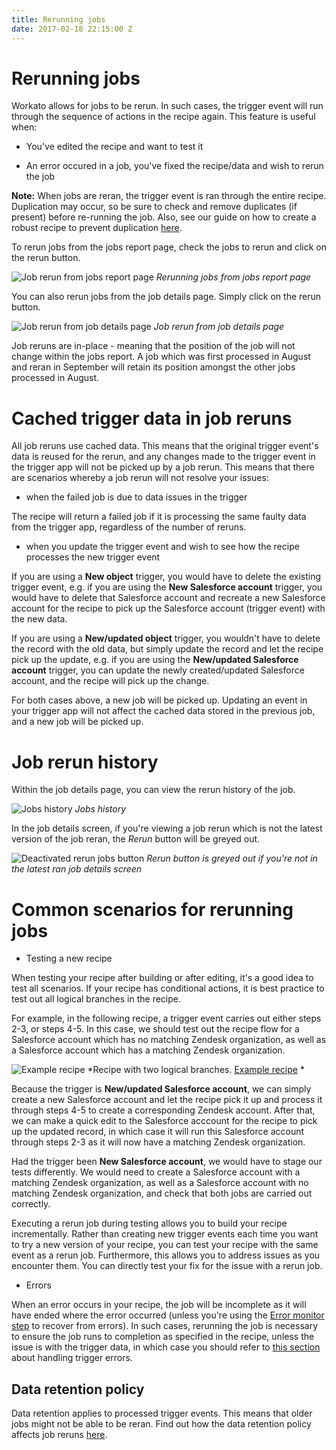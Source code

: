 ```yaml
---
title: Rerunning jobs
date: 2017-02-18 22:15:00 Z
---
```


# Rerunning jobs
Workato allows for jobs to be rerun. In such cases, the trigger event will run through the sequence of actions in the recipe again. This feature is useful when:

- You've edited the recipe and want to test it

- An error occured in a job, you've fixed the recipe/data and wish to rerun the job

**Note:** When jobs are reran, the trigger event is ran through the entire recipe. Duplication may occur, so be sure to check and remove duplicates (if present) before re-running the job. Also, see our guide on how to create a robust recipe to prevent duplication [here](https://support.workato.com/support/solutions/articles/1000200234-general-best-practices-how-to-prevent-duplicate-records-from-being-created).

To rerun jobs from the jobs report page, check the jobs to rerun and click on the rerun button.

![Job rerun from jobs report page](/assets/images/rerun-jobs/job-rerun-from-report.gif)
*Rerunning jobs from jobs report page*

You can also rerun jobs from the job details page. Simply click on the rerun button.

![Job rerun from job details page](/assets/images/rerun-jobs/job-rerun-from-details.gif)
*Job rerun from job details page*

Job reruns are in-place - meaning that the position of the job will not change within the jobs report. A job which was first processed in August and reran in September will retain its position amongst the other jobs processed in August.

# Cached trigger data in job reruns
All job reruns use cached data. This means that the original trigger event's data is reused for the rerun, and any changes made to the trigger event in the trigger app will not be picked up by a job rerun. This means that there are scenarios whereby a job rerun will not resolve your issues:

- when the failed job is due to data issues in the trigger

The recipe will return a failed job if it is processing the same faulty data from the trigger app, regardless of the number of reruns.

- when you update the trigger event and wish to see how the recipe processes the new trigger event

If you are using a **New object** trigger, you would have to delete the existing trigger event, e.g. if you are using the **New Salesforce account** trigger, you would have to delete that Salesforce account and recreate a new Salesforce account for the recipe to pick up the Salesforce account (trigger event) with the new data.

If you are using a **New/updated object** trigger, you wouldn't have to delete the record with the old data, but simply update the record and let the recipe pick up the update, e.g. if you are using the **New/updated Salesforce account** trigger, you can update the newly created/updated Salesforce account, and the recipe will pick up the change.

For both cases above, a new job will be picked up. Updating an event in your trigger app will not affect the cached data stored in the previous job, and a new job will be picked up.


# Job rerun history
Within the job details page, you can view the rerun history of the job.

![Jobs history](/assets/images/rerun-jobs/jobs-history.png)
*Jobs history*

In the job details screen, if you're viewing a job rerun which is not the latest version of the job reran, the *Rerun* button will be greyed out.

![Deactivated rerun jobs button](/assets/images/rerun-jobs/non-latest-job-rerun.png)
*Rerun button is greyed out if you're not in the latest ran job details screen*

# Common scenarios for rerunning jobs

- Testing a new recipe

When testing your recipe after building or after editing, it's a good idea to test all scenarios. If your recipe has conditional actions, it is best practice to test out all logical branches in the recipe.

For example, in the following recipe, a trigger event carries out either steps 2-3, or steps 4-5. In this case, we should test out the recipe flow for a Salesforce account which has no matching Zendesk organization, as well as a Salesforce account which has a matching Zendesk organization.

![Example recipe](/assets/images/rerun-jobs/example-recipe.png)
*Recipe with two logical branches. [Example recipe](https://www.workato.com/recipes/480358) *

Because the trigger is **New/updated Salesforce account**, we can simply create a new Salesforce account and let the recipe pick it up and process it through steps 4-5 to create a corresponding Zendesk account. After that, we can make a quick edit to the Salesforce acccount for the recipe to pick up the updated record, in which case it will run this Salesforce account through steps 2-3 as it will now have a matching Zendesk organization.

Had the trigger been **New Salesforce account**, we would have to stage our tests differently. We would need to create a Salesforce account with a matching Zendesk organization, as well as a Salesforce account with no matching Zendesk organization, and check that both jobs are carried out correctly.

Executing a rerun job during testing allows you to build your recipe incrementally. Rather than creating new trigger events each time you want to try a new version of your recipe, you can test your recipe with the same event as a rerun job. Furthermore, this allows you to address issues as you encounter them. You can directly test your fix for the issue with a rerun job.

- Errors

When an error occurs in your recipe, the job will be incomplete as it will have ended where the error occurred (unless you're using the [Error monitor step](steps.md#action-with-error-handler-step) to recover from errors). In such cases, rerunning the job is necessary to ensure the job runs to completion as specified in the recipe, unless the issue is with the trigger data, in which case you should refer to [this section](#cached-trigger-data-in-job-reruns) about handling trigger errors.

## Data retention policy
Data retention applies to processed trigger events. This means that older jobs might not be able to be reran. Find out how the data retention policy affects job reruns [here](/data-retention.md).
